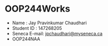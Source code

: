 # OOP244Works
- Name         : Jay Pravinkumar Chaudhari
- Student ID   : 147268205
- Seneca E-mail: jpchaudhari@myseneca.ca
- OOP244NAA